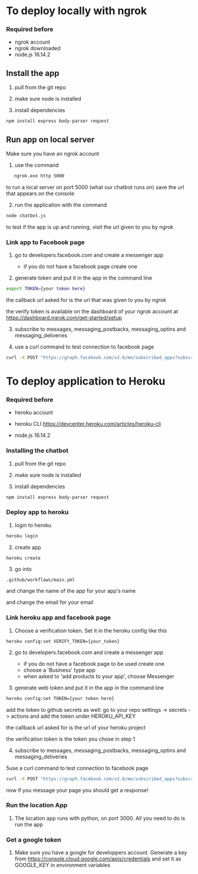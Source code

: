 # To deploy locally with ngrok

### Required before

- ngrok account
- ngrok downloaded
- node.js 16.14.2

## Install the app

1. pull from the git repo

2. make sure node is installed

3. install dependencies
```bash
npm install express body-parser request
``` 

## Run app on local server
Make sure you have an ngrok account


1. use the command 
```bash
   ngrok.exe http 5000
```
to run a local server on port 5000 (what our chatbot runs on)
save the url that appears on the console

2. run the application with the command
```bash
node chatbot.js
```
to test if the app is up and running, visit the url given to you
by ngrok

### Link app to Facebook page

1. go to developers.facebook.com and create a messenger app

    - if you do not have a facebook page create one


2. generate token and put it in the app in the command line
```bash
export TOKEN={your token here}
``` 
the callback url asked for is the url that was given to you by ngrok

the verify token is available on the dashboard of your ngrok account at https://dashboard.ngrok.com/get-started/setup

3. subscribe to messages, messaging_postbacks, messaging_optins and messaging_deliveries

4. use a curl command to test connection to facebook page
```bash
curl -X POST "https://graph.facebook.com/v2.6/me/subscribed_apps?subscribed_fields=message_deliveries&messages&messaging_optins&messaging_postbacks&access_token={your secret token here}"

``` 

# To deploy application to Heroku

### Required before

- heroku account

- heroku CLI https://devcenter.heroku.com/articles/heroku-cli

- node.js 16.14.2


### Installing the chatbot

1. pull from the git repo

2. make sure node is installed

3. install dependencies
```bash
npm install express body-parser request
``` 

### Deploy app to heroku

1. login to heroku
```bash
heroku login
``` 
2. create app

```bash
heroku create
``` 
3. go into 
``` 
.github/workflows/main.yml
``` 

and change the name of the app for your app's name

and change the email for your email

### Link heroku app and facebook page
1. Choose a verification token. Set it in the heroku config like this

``` 
heroku config:set VERIFY_TOKEN={your_token}
``` 

2. go to developers.facebook.com and create a messenger app 
   - if you do not have a facebook page to be used create one
   - choose a 'Business' type app 
   - when asked to 'add products to your app', choose Messenger
   
3. generate web token and put it in the app in the command line
```bash
heroku config:set TOKEN={your token here}
``` 

add the token to github secrets as well: go to your repo settings -> secrets -> actions and add the token under HEROKU_API_KEY

the callback url asked for is the url of your heroku project


the verification token is the token you chose in step 1

4. subscribe to messages, messaging_postbacks, messaging_optins and messaging_deliveries

5use a curl command to test connection to facebook page
```bash
curl -X POST "https://graph.facebook.com/v2.6/me/subscribed_apps?subscribed_fields=message_deliveries&messages&messaging_optins&messaging_postbacks&access_token={your secret token here}"

``` 

now if you message your page you should get a response!

### Run the location App

1. The location app runs with python, on port 3000. All you need to do is run the app

### Get a google token

1. Make sure you have a google for developpers account. Generate a key from https://console.cloud.google.com/apis/credentials
and set it as GOOGLE_KEY in environment variables


